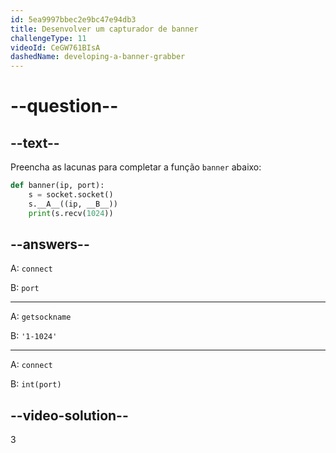 ```yaml
---
id: 5ea9997bbec2e9bc47e94db3
title: Desenvolver um capturador de banner
challengeType: 11
videoId: CeGW761BIsA
dashedName: developing-a-banner-grabber
---
```


# --question--

## --text--

Preencha as lacunas para completar a função `banner` abaixo:

```py
def banner(ip, port):
    s = socket.socket()
    s.__A__((ip, __B__))
    print(s.recv(1024))
```

## --answers--

A: `connect`

B: `port`

---

A: `getsockname`

B: `'1-1024'`

---

A: `connect`

B: `int(port)`

## --video-solution--

3

